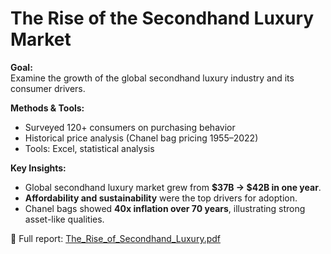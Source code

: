 # The Rise of the Secondhand Luxury Market

**Goal:**  
Examine the growth of the global secondhand luxury industry and its consumer drivers.  

**Methods & Tools:**  
- Surveyed 120+ consumers on purchasing behavior  
- Historical price analysis (Chanel bag pricing 1955–2022)  
- Tools: Excel, statistical analysis  

**Key Insights:**  
- Global secondhand luxury market grew from **$37B → $42B in one year**.  
- **Affordability and sustainability** were the top drivers for adoption.  
- Chanel bags showed **40x inflation over 70 years**, illustrating strong asset-like qualities.  

📄 Full report: [The_Rise_of_Secondhand_Luxury.pdf](The_Rise_of_Secondhand_Luxury.pdf)  
